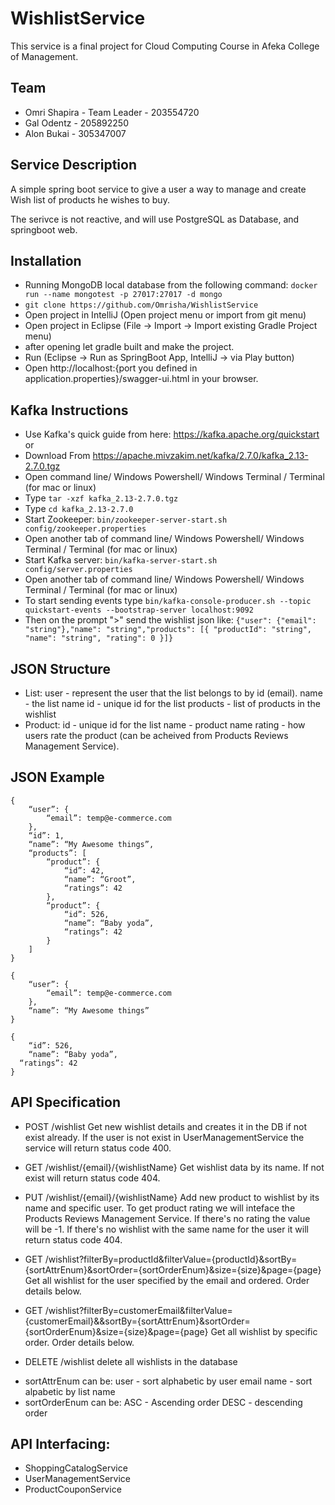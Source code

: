 # WishlistService

This service is a final project for Cloud Computing Course in Afeka College of Management.

## Team

* Omri Shapira - Team Leader - 203554720
* Gal Odentz - 205892250
* Alon Bukai - 305347007

## Service Description

A simple spring boot service to give a user a way to manage and create Wish list of products he wishes to buy.

The serivce is not reactive, and will use PostgreSQL as Database, and springboot web.

## Installation

* Running MongoDB local database from the following command: `docker run --name mongotest -p 27017:27017 -d mongo`
* `git clone https://github.com/Omrisha/WishlistService`
* Open project in IntelliJ (Open project menu or import from git menu)
* Open project in Eclipse (File -> Import -> Import existing Gradle Project menu)
* after opening let gradle built and make the project.
* Run (Eclipse -> Run as SpringBoot App, IntelliJ -> via Play button)
* Open http://localhost:{port you defined in application.properties}/swagger-ui.html in your browser.

## Kafka Instructions
* Use Kafka's quick guide from here: https://kafka.apache.org/quickstart or
* Download From https://apache.mivzakim.net/kafka/2.7.0/kafka_2.13-2.7.0.tgz 
* Open command line/ Windows Powershell/ Windows Terminal / Terminal (for mac or linux)
* Type `tar -xzf kafka_2.13-2.7.0.tgz`
* Type `cd kafka_2.13-2.7.0`
* Start Zookeeper: `bin/zookeeper-server-start.sh config/zookeeper.properties`
* Open another tab of command line/ Windows Powershell/ Windows Terminal / Terminal (for mac or linux)
* Start Kafka server: `bin/kafka-server-start.sh config/server.properties`
* Open another tab of command line/ Windows Powershell/ Windows Terminal / Terminal (for mac or linux)
* To start sending events type `bin/kafka-console-producer.sh --topic quickstart-events --bootstrap-server localhost:9092`
* Then on the prompt ">" send the wishlist json like: `{"user": {"email": "string"},"name": "string","products": [{ "productId": "string", "name": "string", "rating": 0 }]}`

## JSON Structure

* List:
  user - represent the user that the list belongs to by id (email).
  name - the list name
  id - unique id for the list
  products - list of products in the wishlist
* Product:
  id - unique id for the list
  name - product name
  rating - how users rate the product (can be acheived from Products Reviews Management Service).

## JSON Example

```
{
	“user”: {
		“email”: temp@e-commerce.com
	},
	“id”: 1,
	“name”: “My Awesome things”,
	“products”: [
		“product”: {
			“id”: 42,
			“name”: “Groot”,
			“ratings”: 42
		},
		“product”: {
			“id”: 526, 
			“name”: “Baby yoda”,
			“ratings”: 42
		}
	]
}
```

```
{
	“user”: {
		“email”: temp@e-commerce.com
	},
	“name”: “My Awesome things”
}
```

```
{
	“id”: 526, 
	“name”: “Baby yoda”,
  “ratings”: 42
}
```

## API Specification

- POST /wishlist
Get new wishlist details and creates it in the DB if not exist already.
If the user is not exist in UserManagementService the service will return status code 400.

- GET /wishlist/{email}/{wishlistName}
Get wishlist data by its name.
If not exist will return status code 404.

- PUT /wishlist/{email}/{wishlistName}
Add new product to wishlist by its name and specific user.
To get product rating we will inteface the Products Reviews Management Service.
If there's no rating the value will be -1.
If there's no wishlist with the same name for the user it will return status code 404.

- GET /wishlist?filterBy=productId&filterValue={productId}&sortBy={sortAttrEnum}&sortOrder={sortOrderEnum}&size={size}&page={page}
Get all wishlist for the user specified by the email and ordered.
Order details below.

- GET /wishlist?filterBy=customerEmail&filterValue={customerEmail}&&sortBy={sortAttrEnum}&sortOrder={sortOrderEnum}&size={size}&page={page}
Get all wishlist by specific order.
Order details below.

- DELETE /wishlist
delete all wishlists in the database

* sortAttrEnum can be:
  user - sort alphabetic by user email
  name - sort alpabetic by list name
* sortOrderEnum can be:
  ASC - Ascending order
  DESC - descending order
 
## API Interfacing:

* ShoppingCatalogService
* UserManagementService 
* ProductCouponService

